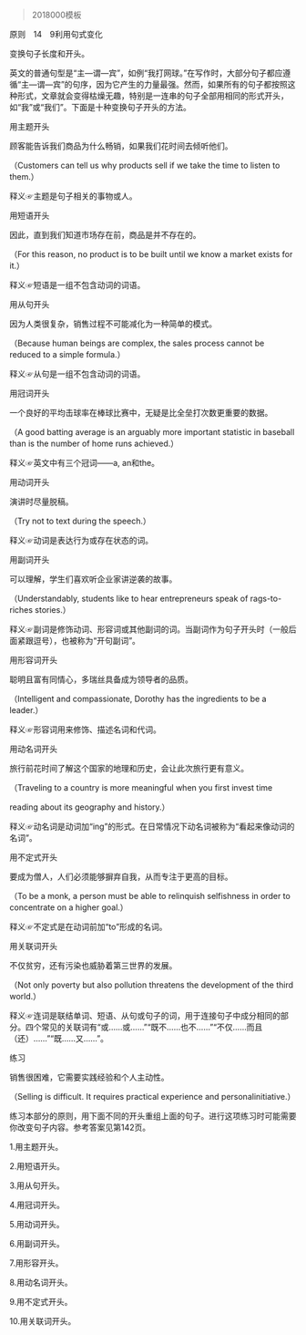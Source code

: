 # 
> 2018000模板


原则　14　9利用句式变化

变换句子长度和开头。

英文的普通句型是“主—谓—宾”，如例“我打网球。”在写作时，大部分句子都应遵循“主—谓—宾”的句序，因为它产生的力量最强。然而，如果所有的句子都按照这种形式，文章就会变得枯燥无趣，特别是一连串的句子全部用相同的形式开头，如“我”或“我们”。下面是十种变换句子开头的方法。

用主题开头

顾客能告诉我们商品为什么畅销，如果我们花时间去倾听他们。

（Customers can tell us why products sell if we take the time to listen to them.）

释义☞主题是句子相关的事物或人。

用短语开头

因此，直到我们知道市场存在前，商品是并不存在的。

（For this reason, no product is to be built until we know a market exists for it.）

释义☞短语是一组不包含动词的词语。

用从句开头

因为人类很复杂，销售过程不可能减化为一种简单的模式。

（Because human beings are complex, the sales process cannot be reduced to a simple formula.）

释义☞从句是一组不包含动词的词语。

用冠词开头

一个良好的平均击球率在棒球比赛中，无疑是比全垒打次数更重要的数据。

（A good batting average is an arguably more important statistic in baseball than is the number of home runs achieved.）

释义☞英文中有三个冠词——a, an和the。

用动词开头

演讲时尽量脱稿。

（Try not to text during the speech.）

释义☞动词是表达行为或存在状态的词。

用副词开头

可以理解，学生们喜欢听企业家讲逆袭的故事。

（Understandably, students like to hear entrepreneurs speak of rags-to-riches stories.）

释义☞副词是修饰动词、形容词或其他副词的词。当副词作为句子开头时（一般后面紧跟逗号），也被称为“开句副词”。

用形容词开头

聪明且富有同情心，多瑞丝具备成为领导者的品质。

（Intelligent and compassionate, Dorothy has the ingredients to be a leader.）

释义☞形容词用来修饰、描述名词和代词。

用动名词开头

旅行前花时间了解这个国家的地理和历史，会让此次旅行更有意义。

（Traveling to a country is more meaningful when you first invest time

reading about its geography and history.）

释义☞动名词是动词加“ing”的形式。在日常情况下动名词被称为“看起来像动词的名词”。

用不定式开头

要成为僧人，人们必须能够摒弃自我，从而专注于更高的目标。

（To be a monk, a person must be able to relinquish selfishness in order to concentrate on a higher goal.）

释义☞不定式是在动词前加“to”形成的名词。

用关联词开头

不仅贫穷，还有污染也威胁着第三世界的发展。

（Not only poverty but also pollution threatens the development of the third world.）

释义☞连词是联结单词、短语、从句或句子的词，用于连接句子中成分相同的部分。四个常见的关联词有“或……或……”“既不……也不……”“不仅……而且（还）……”“既……又……”。

练习

销售很困难，它需要实践经验和个人主动性。

（Selling is difficult. It requires practical experience and personalinitiative.）

练习本部分的原则，用下面不同的开头重组上面的句子。进行这项练习时可能需要你改变句子内容。参考答案见第142页。

1.用主题开头。

2.用短语开头。

3.用从句开头。

4.用冠词开头。

5.用动词开头。

6.用副词开头。

7.用形容开头。

8.用动名词开头。

9.用不定式开头。

10.用关联词开头。



